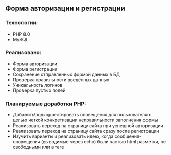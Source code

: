 ## Форма авторизации и регистрации
### Технологии:
- PHP 8.0
- MySQL
### Реализовано:
- Форма авторизации
- Форма регистрации
- Сохранение отправленных формой данных в БД
- Проверка правильности введённых данных
- Уникальность логинов
- Проверка пустых полей
### Планируемые доработки PHP:
- Добавить\подкорректировать оповещения для пользователя с целью четкой конкретизации неправильности заполнения формы
- Реализовать переход на страницу сайта при успешной авторизации
- Реализовать переход на страницу сайта сразу после регистрации
- Изучить варианты и реализовать идею, когда сообщения-оповещения (выводимые через echo) были частью html разметки, не свободными или в теге <pre>

